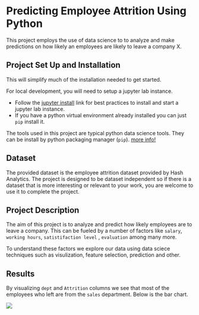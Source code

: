 # Predicting Employee Attrition Using Python 

This project employs the use of data science to to analyze and make predictions on how likely an employees are likely to leave a company X. 


## Project Set Up and Installation

This will simplify much of the installation needed to get started.


For local development, you will need to setup a jupyter lab instance.
* Follow the [jupyter install](https://jupyter.org/install.html) link for best practices to install and start a jupyter lab instance.
* If you have a python virtual environment already installed you can just `pip` install it.

The tools used in this project are typical python data science tools. They can be install by python packaging manager (`pip`). [more info!](https://pypi.org/project/pip/)



## Dataset
The provided dataset is the employee attrition dataset provided by Hash Analytics.
The project is designed to be dataset independent so if there is a dataset that is more interesting or relevant to your work, you are welcome to use it to complete the project.


## Project Description

The aim of this project is to analyze and predict how likely employees are to leave a company. This can be fueled by a number of factors like `salary`, `working hours`, `satistifaction level` , `evaluation` among many more. 

To understand these factors we explore our data using data sciece techniques such as visulization, feature selection, prediction and other.


## Results 

By visualizing `dept` and `Attrition` columns we see that most of the employees who left are from the `sales` department. Below is the bar chart.


![](https://raw.githubusercontent.com/moseti1/udc-img-dog-classification/main/img/department_bar_chart.png')
